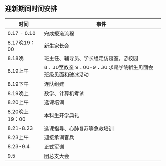 ## 迎新期间时间安排


时间     | 事件
-------- | -----
8.17 - 8.18  | 完成报道流程
8.17晚19：00 | 新生家长会
8.18晚  | 班主任、辅导员、学长组走访寝室，游校园
8.19上午  | 8：30至教室 9：00-9：30 求是学院新生见面会 班级见面和破冰活动
8.19下午 | 连队组建
8.19晚上 | 数学、计算机考试
8.20上午 | 选课培训
8.20晚上19：00 | 本科生开学典礼 
8.21-8.23| 选课指导、心肺复苏等急救培训
8.23上午 | 迎接承训官兵
8.23-9.4 | 正式军训
9.5 | 团总支大会


